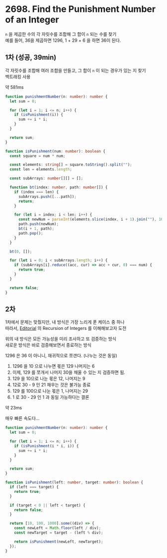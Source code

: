 # 2698. Find the Punishment Number of an Integer

`n` 을 제곱한 수의 각 자릿수를 조합해 그 합이 `n` 되는 수를 찾기  
예를 들어, 36을 제곱하면 1296, 1 + 29 + 6 을 하면 36이 된다.

## 1차 (성공, 39min)

각 자릿수를 조합해 여러 조합을 만들고, 그 합이 `n` 이 되는 경우가 있는 지 찾기  
백트래킹 사용

약 581ms

```ts
function punishmentNumber(n: number): number {
  let sum = 0;

  for (let i = 1; i <= n; i++) {
    if (isPunishment(i)) {
      sum += i * i;
    }
  }

  return sum;
}

function isPunishment(num: number): boolean {
  const square = num * num;

  const elements: string[] = square.toString().split("");
  const len = elements.length;

  const subArrays: number[][] = [];

  function bt(index: number, path: number[]) {
    if (index === len) {
      subArrays.push([...path]);
      return;
    }

    for (let i = index; i < len; i++) {
      const newNum = parseInt(elements.slice(index, i + 1).join(""), 10);
      path.push(newNum);
      bt(i + 1, path);
      path.pop();
    }
  }

  bt(0, []);

  for (let i = 0; i < subArrays.length; i++) {
    if (subArrays[i].reduce((acc, cur) => acc + cur, 0) === num) {
      return true;
    }
  }

  return false;
}
```

## 2차 

1차에서 문제는 맞췄지만, 내 방식은 가장 느리게 푼 케이스 중 하나  
따라서, [Editorial](https://leetcode.com/problems/find-the-punishment-number-of-an-integer/editorial/) 의 Recursion of Integers 를 이해해보고자 도전

위의 내 방식은 모든 가능성을 미리 조사하고 또 검증하는 방식  
새로운 방식은 바로 검증해보면서 종료하는 방식  

1296 은 36 이 아니니, 재귀적으로 쪼갠다. (나누는 것은 동일)  

1. 1296 을 10 으로 나누면 몫은 129 나머지는 6 
2. 이제, 129 를 쪼개서 나머지 30을 채울 수 있는 지 검증하면 됨.
3. 129 을 10으로 나눈 몫은 12, 나머지는 9
4. 12로 30 - 9 인 21 채우는 것은 불가능 종료
5. 129 를 100으로 나눈 몫은 1, 나머지는 29
6. 1 로 30 - 29 인 1 과 동일 가능하다는 결론

약 23ms

매우 빠른 속도다...

```ts
function punishmentNumber(n: number): number {
  let sum = 0;

  for (let i = 1; i <= n; i++) {
    if (isPunishment(i * i, i)) {
      sum += i * i;
    }
  }

  return sum;
}

function isPunishment(left: number, target: number): boolean {
  if (left === target) {
    return true;
  }

  if (target < 0 || left < target) {
    return false;
  }

  return [10, 100, 1000].some((div) => {
    const newLeft = Math.floor(left / div);
    const newTarget = target - (left % div);

    return isPunishment(newLeft, newTarget);
  });
}
```